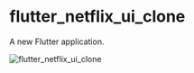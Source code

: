 # flutter_netflix_ui_clone

A new Flutter application.


![flutter_netflix_ui_clone](./images/flutter_netflix_ui_clone.gif "Flutter Netflix Clone")
